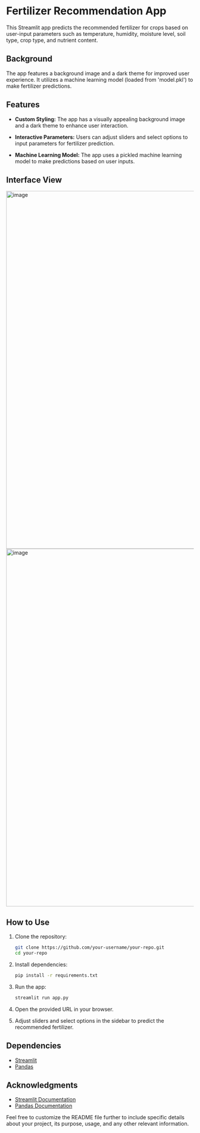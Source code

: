 
# Fertilizer Recommendation App

This Streamlit app predicts the recommended fertilizer for crops based on user-input parameters such as temperature, humidity, moisture level, soil type, crop type, and nutrient content.

## Background

The app features a background image and a dark theme for improved user experience. It utilizes a machine learning model (loaded from 'model.pkl') to make fertilizer predictions.

## Features

- **Custom Styling:** The app has a visually appealing background image and a dark theme to enhance user interaction.

- **Interactive Parameters:** Users can adjust sliders and select options to input parameters for fertilizer prediction.

- **Machine Learning Model:** The app uses a pickled machine learning model to make predictions based on user inputs.

##  Interface View

<img width="960" alt="image" src="https://github.com/nithinkarnam/model_prediction-fertilizer/assets/98379951/0814b46e-c0db-4bba-ba23-d3377b234400">
<img width="960" alt="image" src="https://github.com/nithinkarnam/model_prediction-fertilizer/assets/98379951/4fcad7dd-7efb-4ce4-9da8-6e33b8e25f32">


## How to Use

1. Clone the repository:

    ```bash
    git clone https://github.com/your-username/your-repo.git
    cd your-repo
    ```

2. Install dependencies:

    ```bash
    pip install -r requirements.txt
    ```

3. Run the app:

    ```bash
    streamlit run app.py
    ```

4. Open the provided URL in your browser.

5. Adjust sliders and select options in the sidebar to predict the recommended fertilizer.

## Dependencies

- [Streamlit](https://streamlit.io/)
- [Pandas](https://pandas.pydata.org/)

## Acknowledgments

- [Streamlit Documentation](https://docs.streamlit.io/)
- [Pandas Documentation](https://pandas.pydata.org/pandas-docs/stable/)

Feel free to customize the README file further to include specific details about your project, its purpose, usage, and any other relevant information.
